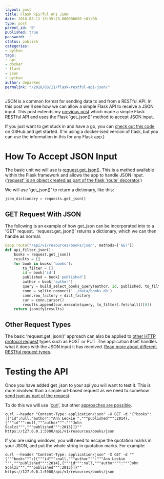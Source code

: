 ```yaml
---
layout: post
title: Flask RESTful API JSON
date: 2018-08-11 13:39:23.000000000 +01:00
type: post
parent_id: '0'
published: true
password: ''
status: publish
categories:
- python
tags:
- api
- docker
- flask
- json
- python
author: deparkes
permalink: "/2018/08/11/flask-restful-api-json/"
---
```

JSON is a common format for sending data to and from a RESTful API. In this post we'll see how we can allow a simple Flask API to receive a JSON input. This post extends my <a href="{{site.baseurl}}/2018/03/02/simple-docker-flask-sqlite-api/">previous post</a> which made a simple Flask RESTful API and uses the Flask 'get_json()' method to accept JSON input.

If you just want to get stuck in and have a go, you can <a href="https://github.com/deparkes/docker_flask_example/tree/json_api">check out this code</a> on GitHub and get started. (I'm using a docker-ised version of flask, but you can use the information in this for any Flask app.)
<h1>How To Accept JSON Input</h1>
The basic unit we will use is <a href="https://flask.pocoo.org/docs/0.12/api/#flask.Request.get_json">request.get_json()</a>. This is a method available within the Flask framework and allows the app to handle JSON input. (<a href="https://flask.pocoo.org/docs/0.12/api/#flask.request">'request' is an object created as part of the flask 'route' decorator</a>.)

We will use 'get_json()' to return a dictionary, like this:

```python
json_dictionary = requests.get_json()
```
<h2>GET Request With JSON</h2>
The following is an example of how get_json can be incorporated into to a 'GET' request.  'request.get_json()' returns a dictionary, which we can then handle as normal.

```python
@app.route("/api/v1/resources/books/json", methods=['GET'])
def api_filter_json():
    books = request.get_json()
    results = []
    for book in books['books']:
        to_filter = []
        id = book['id']
        published = book['published']
        author = book['author']
        query = build_select_books_query(author, id, published, to_filter)
        conn = sqlite.connect('../data/books.db')
        conn.row_factory = dict_factory
        cur = conn.cursor()
        results.append(cur.execute(query, to_filter).fetchall()[0])
    return jsonify(results)
```

<h2>Other Request Types</h2>
The basic 'request.get_json()' approach can also be applied to <a href="https://stackoverflow.com/questions/504947/when-should-i-use-get-or-post-method-whats-the-difference-between-them">other HTTP protocol request</a> types such as POST or PUT. The application itself handles what it does with the JSON input it has received. <a href="https://stackoverflow.com/questions/19637459/rest-api-using-post-instead-of-get">Read more about different RESTful request types</a>.
<h1><strong>Testing the API</strong></h1>
Once you have added get_json to your api you will want to test it. This is more involved than a simple url-based request as we need to somehow<a href="https://stackoverflow.com/questions/7172784/how-to-post-json-data-with-curl-from-terminal-commandline-to-test-spring-rest"> send json as part of the request</a>.

To do this we will use '<a href="https://en.wikipedia.org/wiki/CURL">curl</a>', but other <a href="https://alternativeto.net/software/curl/">approaches are possible</a>.

```
curl --header "Content-Type: application/json" -X GET -d "{"books":[{"id":null,"author":"Ann Leckie ","""published""":2014},{"""id""":null,"""author""":"""John Scalzi""","""published""":2013}]}"" https://127.0.0.1:5000/api/v1/resources/books/json
```

If you are using windows, you will need to escape the quotation marks in your JSON, and put the whole string in quotation marks. For example:

```
curl --header "Content-Type: application/json" -X GET -d ""{"""books""":[{"""id""":null,"""author""":"""Ann Leckie ""","""published""":2014},{"""id""":null,"""author""":"""John Scalzi""","""published""":2013}]}"" https://127.0.0.1:5000/api/v1/resources/books/json
```

